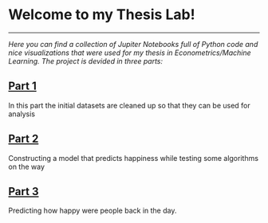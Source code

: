 # Welcome to my Thesis Lab! 
-----------------------------------------------------------------------------------------------------------------------------------
*Here you can find a collection of Jupiter Notebooks full of Python code and nice visualizations that were used for my thesis in Econometrics/Machine Learning. The project is devided in three parts:*

## [Part 1](https://github.com/nikosga/Thesis/blob/master/Part%201__Data%20Cleaning.ipynb)
In this part the initial datasets are cleaned up so that they can be used for analysis
## [Part 2](https://github.com/nikosga/Thesis/blob/master/Part%202__Regression%20Techniques.ipynb)
Constructing a model that predicts happiness while testing some algorithms on the way
## [Part 3](https://github.com/nikosga/Thesis/blob/master/Part%203__Predicting%20the%20past.ipynb)
Predicting how happy were people back in the day.
